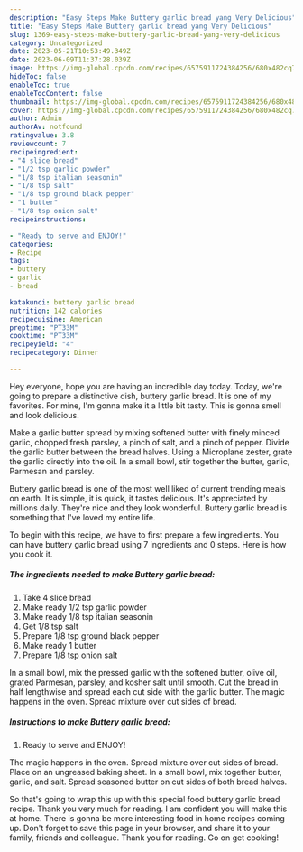 ```yaml
---
description: "Easy Steps Make Buttery garlic bread yang Very Delicious"
title: "Easy Steps Make Buttery garlic bread yang Very Delicious"
slug: 1369-easy-steps-make-buttery-garlic-bread-yang-very-delicious
category: Uncategorized
date: 2023-05-21T10:53:49.349Z
date: 2023-06-09T11:37:28.039Z
image: https://img-global.cpcdn.com/recipes/6575911724384256/680x482cq70/buttery-garlic-bread-recipe-main-photo.jpg
hideToc: false
enableToc: true
enableTocContent: false
thumbnail: https://img-global.cpcdn.com/recipes/6575911724384256/680x482cq70/buttery-garlic-bread-recipe-main-photo.jpg
cover: https://img-global.cpcdn.com/recipes/6575911724384256/680x482cq70/buttery-garlic-bread-recipe-main-photo.jpg
author: Admin
authorAv: notfound
ratingvalue: 3.8
reviewcount: 7
recipeingredient:
- "4 slice bread"
- "1/2 tsp garlic powder"
- "1/8 tsp italian seasonin"
- "1/8 tsp salt"
- "1/8 tsp ground black pepper"
- "1 butter"
- "1/8 tsp onion salt"
recipeinstructions:

- "Ready to serve and ENJOY!"
categories:
- Recipe
tags:
- buttery
- garlic
- bread

katakunci: buttery garlic bread 
nutrition: 142 calories
recipecuisine: American
preptime: "PT33M"
cooktime: "PT33M"
recipeyield: "4"
recipecategory: Dinner

---
```



Hey everyone, hope you are having an incredible day today. Today, we're going to prepare a distinctive dish, buttery garlic bread. It is one of my favorites. For mine, I'm gonna make it a little bit tasty. This is gonna smell and look delicious.

Make a garlic butter spread by mixing softened butter with finely minced garlic, chopped fresh parsley, a pinch of salt, and a pinch of pepper. Divide the garlic butter between the bread halves. Using a Microplane zester, grate the garlic directly into the oil. In a small bowl, stir together the butter, garlic, Parmesan and parsley.

Buttery garlic bread is one of the most well liked of current trending meals on earth. It is simple, it is quick, it tastes delicious. It's appreciated by millions daily. They're nice and they look wonderful. Buttery garlic bread is something that I've loved my entire life.


To begin with this recipe, we have to first prepare a few ingredients. You can have buttery garlic bread using 7 ingredients and 0 steps. Here is how you cook it.

<!--inarticleads1-->

##### The ingredients needed to make Buttery garlic bread:

1. Take 4 slice bread
1. Make ready 1/2 tsp garlic powder
1. Make ready 1/8 tsp italian seasonin
1. Get 1/8 tsp salt
1. Prepare 1/8 tsp ground black pepper
1. Make ready 1 butter
1. Prepare 1/8 tsp onion salt


In a small bowl, mix the pressed garlic with the softened butter, olive oil, grated Parmesan, parsley, and kosher salt until smooth. Cut the bread in half lengthwise and spread each cut side with the garlic butter. The magic happens in the oven. Spread mixture over cut sides of bread. 

<!--inarticleads2-->

##### Instructions to make Buttery garlic bread:


1. Ready to serve and ENJOY!

The magic happens in the oven. Spread mixture over cut sides of bread. Place on an ungreased baking sheet. In a small bowl, mix together butter, garlic, and salt. Spread seasoned butter on cut sides of both bread halves. 

So that's going to wrap this up with this special food buttery garlic bread recipe. Thank you very much for reading. I am confident you will make this at home. There is gonna be more interesting food in home recipes coming up. Don't forget to save this page in your browser, and share it to your family, friends and colleague. Thank you for reading. Go on get cooking!

